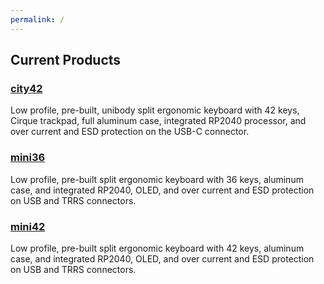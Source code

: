 ```yaml
---
permalink: /
---
```

## Current Products
### [city42](city42)
Low profile, pre-built, unibody split ergonomic keyboard with 42 keys, Cirque trackpad, full aluminum case, integrated RP2040 processor, and over current and ESD protection on the USB-C connector.
### [mini36](mini36)
Low profile, pre-built split ergonomic keyboard with 36 keys, aluminum case, and integrated RP2040, OLED, and over current and ESD protection on USB and TRRS connectors.
### [mini42](mini42)
Low profile, pre-built split ergonomic keyboard with 42 keys, aluminum case, and integrated RP2040, OLED, and over current and ESD protection on USB and TRRS connectors.